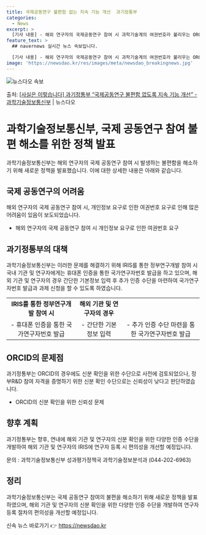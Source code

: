 ```yaml
---
title: 국제공동연구 불편함 없는 지속 기능 개선  과기정통부
categories:
  - News
excerpt: >
  [기사 내용] - 해외 연구자의 국제공동연구 참여 시 과학기술계의 여권번호라 불리우는 ORCID가 있음에도 …
feature_text: >
  ## navernews 실시간 뉴스 속보입니다.

  [기사 내용] - 해외 연구자의 국제공동연구 참여 시 과학기술계의 여권번호라 불리우는 ORCID가 있음에도 …
image: 'https://newsdao.kr/res/images/meta/newsdao_breakingnews.jpg'
---
```


![뉴스다오 속보](https://newsdao.kr/res/images/meta/newsdao_breakingnews.jpg)

<p>출처: <a href="https://newsdao.kr/3594" rel="dofollow">[사실은 이렇습니다] 과기정통부 “국제공동연구 불편함 없도록 지속 기능 개선” - 과학기술정보통신부</a> | 뉴스다오</p>

<h1>과학기술정보통신부, 국제 공동연구 참여 불편 해소를 위한 정책 발표</h1>

과학기술정보통신부는 해외 연구자의 국제 공동연구 참여 시 발생하는 불편함을 해소하기 위해 새로운 정책을 발표했습니다. 이에 대한 상세한 내용은 아래와 같습니다.

<h2>국제 공동연구의 어려움</h2>
<p data-ke-size="size16">해외 연구자의 국제 공동연구 참여 시, 개인정보 요구로 인한 여권번호 요구로 인해 많은 어려움이 있음이 보도되었습니다.</p>
<ul>
  <li>해외 연구자의 국제 공동연구 참여 시 개인정보 요구로 인한 여권번호 요구</li>
</ul>

<h2>과기정통부의 대책</h2>
<p data-ke-size="size16">과학기술정보통신부는 이러한 문제를 해결하기 위해 IRIS를 통한 정부연구개발 참여 시 국내 기관 및 연구자에게는 휴대폰 인증을 통한 국가연구자번호 발급을 하고 있으며, 해외 기관 및 연구자의 경우 간단한 기본정보 입력 후 추가 인증 수단을 마련하여 국가연구자번호 발급과 과제 신청을 할 수 있도록 하였습니다.</p>
<table>
  <tr>
    <td style="text-align: center; height: 17px;"><b>IRIS를 통한 정부연구개발 참여 시</b></td>
    <td style="text-align: center; height: 17px;"><b>해외 기관 및 연구자의 경우</b></td>
  </tr>
  <tr>
    <td style="text-align: center; height: 17px;">- 휴대폰 인증을 통한 국가연구자번호 발급</td>
    <td style="text-align: center; height: 17px;">- 간단한 기본정보 입력</td>
    <td style="text-align: center; height: 17px;">- 추가 인증 수단 마련을 통한 국가연구자번호 발급</td>
  </tr>
</table>

<h2>ORCID의 문제점</h2>
<p data-ke-size="size16">과기정통부는 ORCID의 경우에도 신분 확인을 위한 수단으로 사전에 검토되었으나, 정부R&D 참여 자격을 증명하기 위한 신분 확인 수단으로는 신뢰성이 낮다고 판단하였습니다.</p>
<ul>
  <li>ORCID의 신분 확인을 위한 신뢰성 문제</li>
</ul>

<h2>향후 계획</h2>
<p data-ke-size="size16">과기정통부는 향후, 연내에 해외 기관 및 연구자의 신분 확인을 위한 다양한 인증 수단을 개발하여 해외 기관 및 연구자의 IRIS에 연구자 등록 시 편의성을 개선할 예정입니다.</p>
<p data-ke-size="size16">문의 : 과학기술정보통신부 성과평가정책국 과학기술정보분석과 (044-202-6963)</p>

<h2>정리</h2>
<p data-ke-size="size16">과학기술정보통신부는 국제 공동연구 참여의 불편을 해소하기 위해 새로운 정책을 발표하였으며, 해외 기관 및 연구자의 신분 확인을 위한 다양한 인증 수단을 개발하여 연구자 등록 절차의 편의성을 개선할 예정입니다.</p>

신속 뉴스 바로가기 👉 <a href="https://newsdao.kr" rel="dofollow">https://newsdao.kr</a>



